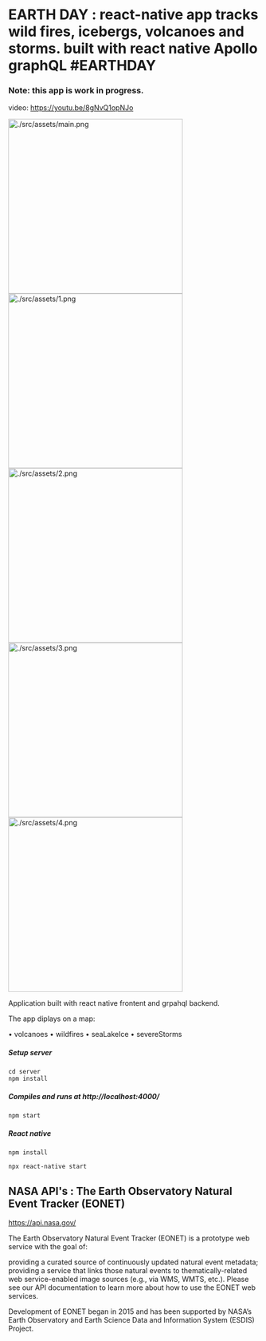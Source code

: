 # EARTH DAY : react-native app tracks wild fires, icebergs, volcanoes and storms. built with react native Apollo graphQL #EARTHDAY

### Note: this app is work in progress.

video: https://youtu.be/8gNvQ1opNJo

<img src="./src/assets/main.png" width="350" alt="./src/assets/main.png">
<img src="./src/assets/1.png" width="350" alt="./src/assets/1.png">
<img src="./src/assets/2.png" width="350" alt="./src/assets/2.png">
<img src="./src/assets/3.png" width="350" alt="./src/assets/3.png">
<img src="./src/assets/4.png" width="350" alt="./src/assets/4.png">

Application built with react native frontent and grpahql backend.

The app diplays on a map:

• volcanoes
• wildfires
• seaLakeIce
• severeStorms

##### Setup server

```
cd server
npm install
```

##### Compiles and runs at http://localhost:4000/

```
npm start
```

##### React native

```
npm install

npx react-native start
```

## NASA API's : The Earth Observatory Natural Event Tracker (EONET)

https://api.nasa.gov/

The Earth Observatory Natural Event Tracker (EONET) is a prototype web service with the goal of:

providing a curated source of continuously updated natural event metadata; providing a service that links those natural events to thematically-related web service-enabled image sources (e.g., via WMS, WMTS, etc.). Please see our API documentation to learn more about how to use the EONET web services.

Development of EONET began in 2015 and has been supported by NASA’s Earth Observatory and Earth Science Data and Information System (ESDIS) Project.
